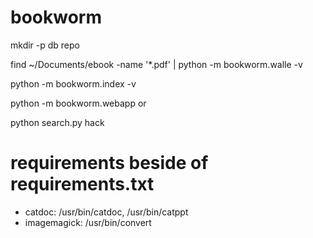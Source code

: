 bookworm
========

mkdir -p db repo

find ~/Documents/ebook -name '*.pdf' | python -m bookworm.walle -v

python -m bookworm.index -v

python -m bookworm.webapp or

python search.py hack


requirements beside of requirements.txt
=======================================
* catdoc: /usr/bin/catdoc, /usr/bin/catppt
* imagemagick: /usr/bin/convert

